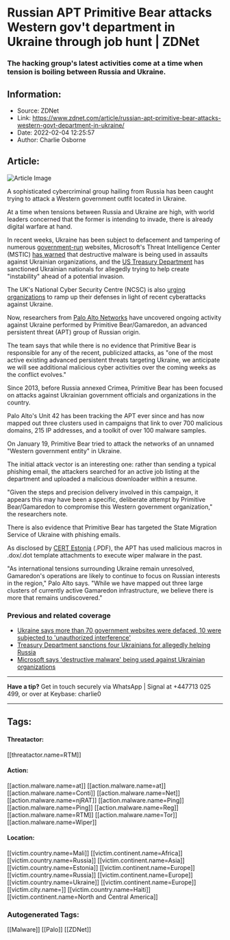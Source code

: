 # Russian APT Primitive Bear attacks Western gov't department in Ukraine through job hunt | ZDNet
### The hacking group's latest activities come at a time when tension is boiling between Russia and Ukraine.

## Information:
+ Source: ZDNet
+ Link: https://www.zdnet.com/article/russian-apt-primitive-bear-attacks-western-govt-department-in-ukraine/
+ Date: 2022-02-04 12:25:57
+ Author: Charlie Osborne


## Article:
![Article Image](https://www.zdnet.com/a/img/resize/5559fe3e87e037f59bf125ad7ee1cd202fc6f3b6/2022/01/14/25e40215-9c9d-4891-8382-e1bb39123b47/ukranian-flag-waving-over-parliament-in-kyiv.jpg?width=770&height=578&fit=crop&auto=webp)

A sophisticated cybercriminal group hailing from Russia has been caught trying to attack a Western government outfit located in Ukraine.


At a time when tensions between Russia and Ukraine are high, with world leaders concerned that the former is intending to invade, there is already digital warfare at hand. 

In recent weeks, Ukraine has been subject to defacement and tampering of numerous [government-run](https://www.zdnet.com/article/ukraine-says-70-state-websites-were-defaced-10-were-subjected-to-unauthorized-interference/) websites, Microsoft's Threat Intelligence Center (MSTIC) [has warned](https://www.zdnet.com/article/microsoft-says-destructive-malware-being-used-against-ukrainian-organizations/) that destructive malware is being used in assaults against Ukrainian organizations, and the [US Treasury Department](https://www.zdnet.com/article/treasury-department-sanctions-four-ukrainians-allegedly-involved-in-russian-influence-attempts/) has sanctioned Ukrainian nationals for allegedly trying to help create "instability" ahead of a potential invasion.  

The UK's National Cyber Security Centre (NCSC) is also [urging organizations](https://www.zdnet.com/article/uk-security-centre-urges-companies-to-boost-their-defences-after-cyberattacks-on-ukraine/) to ramp up their defenses in light of recent cyberattacks against Ukraine.  

Now, researchers from [Palo Alto Networks](https://unit42.paloaltonetworks.com/gamaredon-primitive-bear-ukraine-update-2021/) have uncovered ongoing activity against Ukraine performed by Primitive Bear/Gamaredon, an advanced persistent threat (APT) group of Russian origin.  

The team says that while there is no evidence that Primitive Bear is responsible for any of the recent, publicized attacks, as "one of the most active existing advanced persistent threats targeting Ukraine, we anticipate we will see additional malicious cyber activities over the coming weeks as the conflict evolves." 

Since 2013, before Russia annexed Crimea, Primitive Bear has been focused on attacks against Ukrainian government officials and organizations in the country.  






Palo Alto's Unit 42 has been tracking the APT ever since and has now mapped out three clusters used in campaigns that link to over 700 malicious domains, 215 IP addresses, and a toolkit of over 100 malware samples.  

On January 19, Primitive Bear tried to attack the networks of an unnamed "Western government entity" in Ukraine. 

The initial attack vector is an interesting one: rather than sending a typical phishing email, the attackers searched for an active job listing at the department and uploaded a malicious downloader within a resume.  

"Given the steps and precision delivery involved in this campaign, it appears this may have been a specific, deliberate attempt by Primitive Bear/Gamaredon to compromise this Western government organization," the researchers note. 

There is also evidence that Primitive Bear has targeted the State Migration Service of Ukraine with phishing emails. 

As disclosed by [CERT Estonia](https://www.ria.ee/sites/default/files/content-editors/kuberturve/tale_of_gamaredon_infection.pdf) (.PDF), the APT has used malicious macros in .dox/.dot template attachments to execute wiper malware in the past.  

"As international tensions surrounding Ukraine remain unresolved, Gamaredon's operations are likely to continue to focus on Russian interests in the region," Palo Alto says. "While we have mapped out three large clusters of currently active Gamaredon infrastructure, we believe there is more that remains undiscovered." 

###  Previous and related coverage

* [Ukraine says more than 70 government websites were defaced, 10 were subjected to 'unauthorized interference'](https://www.zdnet.com/article/ukraine-says-70-state-websites-were-defaced-10-were-subjected-to-unauthorized-interference/)
* [Treasury Department sanctions four Ukrainians for allegedly helping Russia](https://www.zdnet.com/article/treasury-department-sanctions-four-ukrainians-allegedly-involved-in-russian-influence-attempts/)
* [Microsoft says 'destructive malware' being used against Ukrainian organizations](https://www.zdnet.com/article/microsoft-says-destructive-malware-being-used-against-ukrainian-organizations/)



---

**Have a tip?** Get in touch securely via WhatsApp | Signal at +447713 025 499, or over at Keybase: charlie0



---





## Tags:

#### Threatactor:
[[threatactor.name=RTM]]

#### Action:
[[action.malware.name=at]] [[action.malware.name=at]] [[action.malware.name=Conti]] [[action.malware.name=Net]] [[action.malware.name=njRAT]] [[action.malware.name=Ping]] [[action.malware.name=Ping]] [[action.malware.name=Reg]] [[action.malware.name=RTM]] [[action.malware.name=Tor]] [[action.malware.name=Wiper]]

#### Location:
[[victim.country.name=Mali]] [[victim.continent.name=Africa]] [[victim.country.name=Russia]] [[victim.continent.name=Asia]] [[victim.country.name=Estonia]] [[victim.continent.name=Europe]] [[victim.country.name=Russia]] [[victim.continent.name=Europe]] [[victim.country.name=Ukraine]] [[victim.continent.name=Europe]] [[victim.city.name=]] [[victim.country.name=Haiti]] [[victim.continent.name=North and Central America]]

### Autogenerated Tags:
[[Malware]] [[Palo]] [[ZDNet]]

